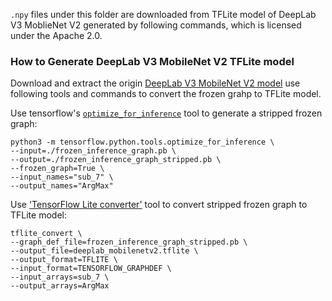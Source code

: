 `.npy` files under this folder are downloaded from TFLite model of DeepLab V3 MoblieNet V2 generated by following commands, which is licensed under the Apache 2.0.

### How to Generate DeepLab V3 MobileNet V2 TFLite model

Download and extract the origin [DeepLab V3 MobileNet V2 model](http://download.tensorflow.org/models/deeplabv3_mnv2_pascal_trainval_2018_01_29.tar.gz)
use following tools and commands to convert the frozen grahp to TFLite model.

Use tensorflow's [`optimize_for_inference`](https://github.com/tensorflow/tensorflow/blob/master/tensorflow/python/tools/optimize_for_inference.py) tool to generate a stripped frozen graph:

```
python3 -m tensorflow.python.tools.optimize_for_inference \
--input=./frozen_inference_graph.pb \
--output=./frozen_inference_graph_stripped.pb \
--frozen_graph=True \
--input_names="sub_7" \
--output_names="ArgMax"
```

Use ['TensorFlow Lite converter'](https://www.tensorflow.org/lite/convert) tool to convert stripped frozen graph to TFLite model:

```
tflite_convert \
--graph_def_file=frozen_inference_graph_stripped.pb \
--output_file=deeplab_mobilenetv2.tflite \
--output_format=TFLITE \
--input_format=TENSORFLOW_GRAPHDEF \
--input_arrays=sub_7 \
--output_arrays=ArgMax
```